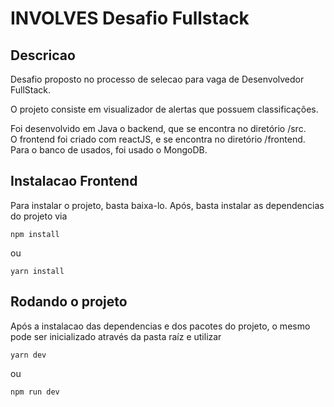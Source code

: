# INVOLVES Desafio Fullstack

## Descricao
Desafio proposto no processo de selecao para vaga de Desenvolvedor FullStack.

O projeto consiste em visualizador de alertas que possuem classificações.

Foi desenvolvido em Java o backend, que se encontra no diretório /src.<br>
O frontend foi criado com reactJS, e se encontra no diretório /frontend.<br>
Para o banco de usados, foi usado o MongoDB.<br>

## Instalacao Frontend
Para instalar o projeto, basta baixa-lo. Após, basta instalar as dependencias do projeto via

`npm install`

ou

`yarn install`

## Rodando o projeto
Após a instalacao das dependencias e dos pacotes do projeto, o mesmo pode ser inicializado através da pasta raíz e utilizar

`yarn dev`

ou

`npm run dev`